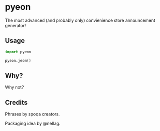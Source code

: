 # pyeon

The most advanced (and probably only) convienience store announcement generator!

## Usage

```python
import pyeon

pyeon.jeom()
```

## Why?

Why not?

## Credits

Phrases by spoqa creators.

Packaging idea by @nellag.
